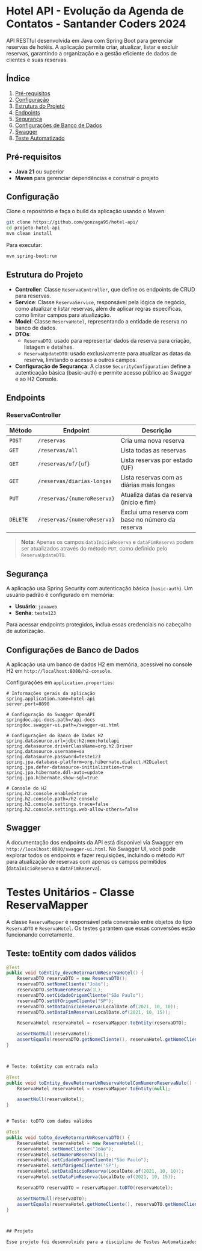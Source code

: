 # Hotel API - Evolução da Agenda de Contatos - Santander Coders 2024

API RESTful desenvolvida em Java com Spring Boot para gerenciar reservas de hotéis. A aplicação permite criar, atualizar, listar e excluir reservas, garantindo a organização e a gestão eficiente de dados de clientes e suas reservas.


## Índice

1. [Pré-requisitos](#pré-requisitos)
2. [Configuração](#configuração)
3. [Estrutura do Projeto](#estrutura-do-projeto)
4. [Endpoints](#endpoints)
5. [Segurança](#segurança)
6. [Configurações de Banco de Dados](#configurações-de-banco-de-dados)
7. [Swagger](#swagger)
8. [Teste Automatizado](#teste)

## Pré-requisitos

- **Java 21** ou superior
- **Maven** para gerenciar dependências e construir o projeto

## Configuração

Clone o repositório e faça o build da aplicação usando o Maven:
```bash
git clone https://github.com/gonzaga95/hotel-api/
cd projeto-hotel-api
mvn clean install
```

Para executar:
```bash
mvn spring-boot:run
```

## Estrutura do Projeto

- **Controller**: Classe `ReservaController`, que define os endpoints de CRUD para reservas.
- **Service**: Classe `ReservaService`, responsável pela lógica de negócio, como atualizar e listar reservas, além de aplicar regras específicas, como limitar campos para atualização.
- **Model**: Classe `ReservaHotel`, representando a entidade de reserva no banco de dados.
- **DTOs**:
    - `ReservaDTO`: usado para representar dados da reserva para criação, listagem e detalhes.
    - `ReservaUpdateDTO`: usado exclusivamente para atualizar as datas da reserva, limitando o acesso a outros campos.
- **Configuração de Segurança**: A classe `SecurityConfiguration` define a autenticação básica (basic-auth) e permite acesso público ao Swagger e ao H2 Console.

## Endpoints

### ReservaController

| Método | Endpoint                | Descrição                                               |
|--------|--------------------------|---------------------------------------------------------|
| `POST` | `/reservas`              | Cria uma nova reserva                                   |
| `GET`  | `/reservas/all`          | Lista todas as reservas                                 |
| `GET`  | `/reservas/uf/{uf}`      | Lista reservas por estado (UF)                          |
| `GET`  | `/reservas/diarias-longas` | Lista reservas com as diárias mais longas               |
| `PUT`  | `/reservas/{numeroReserva}` | Atualiza datas da reserva (início e fim)               |
| `DELETE` | `/reservas/{numeroReserva}` | Exclui uma reserva com base no número da reserva     |

> **Nota**: Apenas os campos `dataInicioReserva` e `dataFimReserva` podem ser atualizados através do método `PUT`, como definido pelo `ReservaUpdateDTO`.

## Segurança

A aplicação usa Spring Security com autenticação básica (`basic-auth`). Um usuário padrão é configurado em memória:

- **Usuário**: `javaweb`
- **Senha**: `teste123`

Para acessar endpoints protegidos, inclua essas credenciais no cabeçalho de autorização.

## Configurações de Banco de Dados

A aplicação usa um banco de dados H2 em memória, acessível no console H2 em `http://localhost:8080/h2-console`.

Configurações em `application.properties`:
```properties
# Informações gerais da aplicação
spring.application.name=hotel-api
server.port=8090

# Configuração do Swagger OpenAPI
springdoc.api-docs.path=/api-docs
springdoc.swagger-ui.path=/swagger-ui.html

# Configurações do Banco de Dados H2
spring.datasource.url=jdbc:h2:mem:hotelapi
spring.datasource.driverClassName=org.h2.Driver
spring.datasource.username=sa
spring.datasource.password=teste123
spring.jpa.database-platform=org.hibernate.dialect.H2Dialect
spring.jpa.defer-datasource-initialization=true
spring.jpa.hibernate.ddl-auto=update
spring.jpa.hibernate.show-sql=true

# Console do H2
spring.h2.console.enabled=true
spring.h2.console.path=/h2-console
spring.h2.console.settings.trace=false
spring.h2.console.settings.web-allow-others=false
```

## Swagger

A documentação dos endpoints da API está disponível via Swagger em `http://localhost:8080/swagger-ui.html`. No Swagger UI, você pode explorar todos os endpoints e fazer requisições, incluindo o método `PUT` para atualização de reservas com apenas os campos permitidos (`dataInicioReserva` e `dataFimReserva`).


# Testes Unitários - Classe ReservaMapper

A classe `ReservaMapper` é responsável pela conversão entre objetos do tipo `ReservaDTO` e `ReservaHotel`. Os testes garantem que essas conversões estão funcionando corretamente.

## Teste: toEntity com dados válidos

```java
@Test
public void toEntity_deveRetornarUmReservaHotel() {
    ReservaDTO reservaDTO = new ReservaDTO();
    reservaDTO.setNomeCliente("João");
    reservaDTO.setNumeroReserva(1L);
    reservaDTO.setCidadeOrigemCliente("São Paulo");
    reservaDTO.setUfOrigemCliente("SP");
    reservaDTO.setDataInicioReserva(LocalDate.of(2021, 10, 10));
    reservaDTO.setDataFimReserva(LocalDate.of(2021, 10, 15));

    ReservaHotel reservaHotel = reservaMapper.toEntity(reservaDTO);

    assertNotNull(reservaHotel);
    assertEquals(reservaDTO.getNomeCliente(), reservaHotel.getNomeCliente());
}



# Teste: toEntity com entrada nula

@Test
public void toEntity_deveRetornarUmReservaHotelComNumeroReservaNulo() {
    ReservaHotel reservaHotel = reservaMapper.toEntity(null);

    assertNull(reservaHotel);
}


# Teste: toDTO com dados válidos

@Test
public void toDto_deveRetornarUmReservaDTO() {
    ReservaHotel reservaHotel = new ReservaHotel();
    reservaHotel.setNomeCliente("João");
    reservaHotel.setNumeroReserva(1L);
    reservaHotel.setCidadeOrigemCliente("São Paulo");
    reservaHotel.setUfOrigemCliente("SP");
    reservaHotel.setDataInicioReserva(LocalDate.of(2021, 10, 10));
    reservaHotel.setDataFimReserva(LocalDate.of(2021, 10, 15));

    ReservaDTO reservaDTO = reservaMapper.toDTO(reservaHotel);

    assertNotNull(reservaDTO);
    assertEquals(reservaHotel.getNomeCliente(), reservaDTO.getNomeCliente());
}



## Projeto

Esse projeto foi desenvolvido para a disciplina de Testes Automatizados I da plataforma Ada Tech, no programa Santander Coders 2024.
